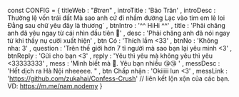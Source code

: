 const  CONFIG  =  {
    titleWeb : "_Btren_" ,
    introTitle : 'Bảo Trân' ,
    introDesc : Thường lệ vốn trái đất
    Mà sao anh cứ đi nhầm đường
    Lạc vào tim em lẻ loi
    Đằng sau chữ yêu đây là thương` ,
    btnIntro : '^^ HiHi ^^' ,
    title : 'Phải chăng anh đã yêu ngay từ cái nhìn đầu tiên 🥰' ,
    desc : 'Phải chăng anh đã nói ngay từ khi thấy nụ cười xuất hiện' ,
    btn Có : 'Thích lắm <33' ,
    btnNo : 'Không nha: 3' ,
    question : 'Trên thế giới hơn 7 tỉ người mà sao bạn lại yêu mình <3' ,
    btnReply : 'Gửi cho bạn <3' ,
    reply : 'Yêu thì yêu mà không yêu thì yêu <33333333' ,
    mess : 'Mình biết mà 🥰. Yêu bạn nhiều 😘😘 ' ,
    messDesc : 'Hết dịch ra Hà Nội nheeeee. " ,
    btn Chấp nhận : 'Okiiiii lun <3' ,
    messLink : 'https://github.com/zukahai/Confess-Crush'  // liên kết lộn xộn của các bạn. VD: https://m.me/nam.nodemy
}
